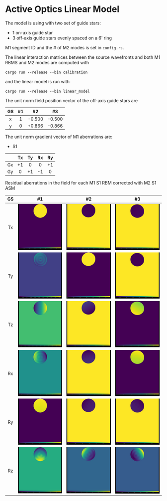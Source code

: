 # Active Optics Linear Model

The model is using with two set of guide stars:
 * 1 on-axis guide star
 * 3 off-axis guide stars evenly spaced on a 6' ring 

M1 segment ID and the # of M2 modes is set in `config.rs`.

The linear interaction matrices between the source wavefronts and both M1 RBMS and M2 modes
are computed with
```
cargo run --release --bin calibration
```
and the linear model is run with
```
cargo run --release --bin linear_model
```

The unit norm field position vector of the off-axis guide stars are

| GS | #1 | #2 | #3 |
|:--:|:--:|:--:|:--:|
| x | 1 | -0.500 | -0.500 |
| y | 0 | +0.866 | -0.866|

The unit norm gradient vector of M1 aberrations are:

 * S1 

|   | Tx | Ty | Rx | Ry |
|:---:|:---:|:---:|:---:|:---:|
| Gx | +1 | 0 | 0 | +1 |
| Gy | 0 | +1 | -1 | 0 |

Residual aberrations in the field for each M1 S1 RBM corrected with M2 S1 ASM

| GS | #1 | #2 | #3 |
|:--:|:--:|:--:|:--:|
| Tx | ![](m1_to_agws_col0src0_.png) | ![](m1_to_agws_col0src1_.png) | ![](m1_to_agws_col0src2_.png) |
| Ty | ![](m1_to_agws_col1src0_.png) | ![](m1_to_agws_col1src1_.png) | ![](m1_to_agws_col1src2_.png) |
| Tz | ![](m1_to_agws_col2src0_.png) | ![](m1_to_agws_col2src1_.png) | ![](m1_to_agws_col2src2_.png) |
| Rx | ![](m1_to_agws_col3src0_.png) | ![](m1_to_agws_col3src1_.png) | ![](m1_to_agws_col3src2_.png) |
| Ry | ![](m1_to_agws_col4src0_.png) | ![](m1_to_agws_col4src1_.png) | ![](m1_to_agws_col4src2_.png) |
| Rz | ![](m1_to_agws_col5src0_.png) | ![](m1_to_agws_col5src1_.png) | ![](m1_to_agws_col5src2_.png) |

